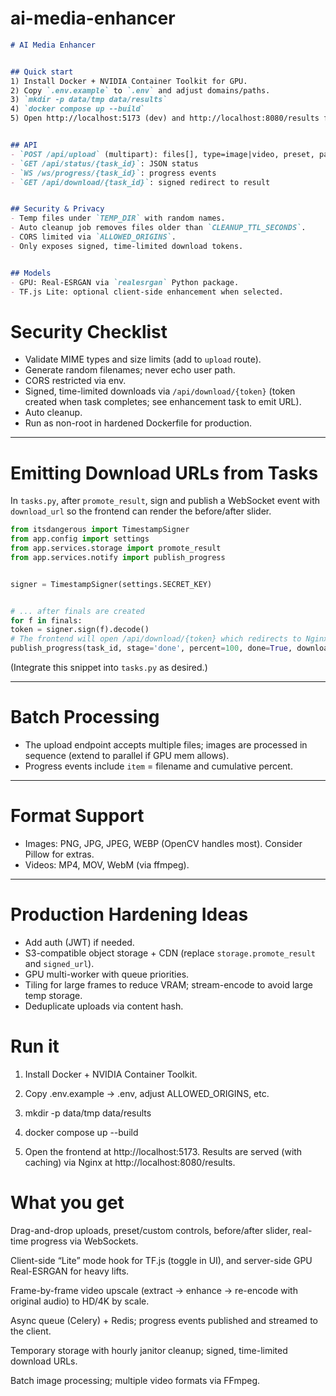 # ai-media-enhancer
```md
# AI Media Enhancer


## Quick start
1) Install Docker + NVIDIA Container Toolkit for GPU.
2) Copy `.env.example` to `.env` and adjust domains/paths.
3) `mkdir -p data/tmp data/results`
4) `docker compose up --build`
5) Open http://localhost:5173 (dev) and http://localhost:8080/results for CDN-like static results.


## API
- `POST /api/upload` (multipart): files[], type=image|video, preset, params
- `GET /api/status/{task_id}`: JSON status
- `WS /ws/progress/{task_id}`: progress events
- `GET /api/download/{task_id}`: signed redirect to result


## Security & Privacy
- Temp files under `TEMP_DIR` with random names.
- Auto cleanup job removes files older than `CLEANUP_TTL_SECONDS`.
- CORS limited via `ALLOWED_ORIGINS`.
- Only exposes signed, time-limited download tokens.


## Models
- GPU: Real-ESRGAN via `realesrgan` Python package.
- TF.js Lite: optional client-side enhancement when selected.
```

# Security Checklist
- Validate MIME types and size limits (add to `upload` route).
- Generate random filenames; never echo user path.
- CORS restricted via env.
- Signed, time-limited downloads via `/api/download/{token}` (token created when task completes; see enhancement task to emit URL).
- Auto cleanup.
- Run as non-root in hardened Dockerfile for production.


---


# Emitting Download URLs from Tasks


In `tasks.py`, after `promote_result`, sign and publish a WebSocket event with `download_url` so the frontend can render the before/after slider.


```py
from itsdangerous import TimestampSigner
from app.config import settings
from app.services.storage import promote_result
from app.services.notify import publish_progress


signer = TimestampSigner(settings.SECRET_KEY)


# ... after finals are created
for f in finals:
token = signer.sign(f).decode()
# The frontend will open /api/download/{token} which redirects to Nginx /results
publish_progress(task_id, stage='done', percent=100, done=True, download_url=f"/api/download/{token}")
```


(Integrate this snippet into `tasks.py` as desired.)


---
# Batch Processing
- The upload endpoint accepts multiple files; images are processed in sequence (extend to parallel if GPU mem allows).
- Progress events include `item` = filename and cumulative percent.


---


# Format Support
- Images: PNG, JPG, JPEG, WEBP (OpenCV handles most). Consider Pillow for extras.
- Videos: MP4, MOV, WebM (via ffmpeg).


---


# Production Hardening Ideas
- Add auth (JWT) if needed.
- S3-compatible object storage + CDN (replace `storage.promote_result` and `signed_url`).
- GPU multi-worker with queue priorities.
- Tiling for large frames to reduce VRAM; stream-encode to avoid large temp storage.
- Deduplicate uploads via content hash.

# Run it

1. Install Docker + NVIDIA Container Toolkit.

2. Copy .env.example → .env, adjust ALLOWED_ORIGINS, etc.

3. mkdir -p data/tmp data/results

4. docker compose up --build

5. Open the frontend at http://localhost:5173. Results are served (with caching) via Nginx at http://localhost:8080/results.

# What you get

Drag-and-drop uploads, preset/custom controls, before/after slider, real-time progress via WebSockets.

Client-side “Lite” mode hook for TF.js (toggle in UI), and server-side GPU Real-ESRGAN for heavy lifts.

Frame-by-frame video upscale (extract → enhance → re-encode with original audio) to HD/4K by scale.

Async queue (Celery) + Redis; progress events published and streamed to the client.

Temporary storage with hourly janitor cleanup; signed, time-limited download URLs.

Batch image processing; multiple video formats via FFmpeg.
